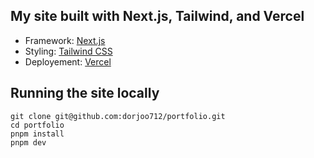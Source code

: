 
## My site built with Next.js, Tailwind, and Vercel

- Framework: [Next.js](https://nextjs.org)
- Styling: [Tailwind CSS](https://tailwindcss.com/)
- Deployement: [Vercel](https://vercel.com/)

## Running the site locally

```command
git clone git@github.com:dorjoo712/portfolio.git
cd portfolio
pnpm install
pnpm dev
```